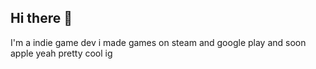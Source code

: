 ## Hi there 👋

I'm a indie game dev
i made games on steam and google play and soon apple
yeah
pretty cool ig

<!--
**TheseAreTheGoodGames/TheseAreTheGoodGames** is a ✨ _special_ ✨ repository because its `README.md` (this file) appears on your GitHub profile.

- 🔭 I’m currently working on ...

Here are some ideas to get you started:
- 🌱 I’m currently learning ...
- 👯 I’m looking to collaborate on ...
- 🤔 I’m looking for help with ...
- 💬 Ask me about ...
- 📫 How to reach me: ...
- 😄 Pronouns: ...
- ⚡ Fun fact: ...
-->
